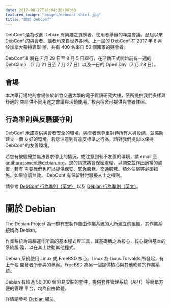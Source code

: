 ```yaml
---
date: 2017-08-27T18:04:30+08:00
featured_image: "images/debconf-shirt.jpg"
title: "關於 DebConf"
---
```


DebConf 是為改進 Debian 有興趣之貢獻者、使用者舉辦的年度會議。歷屆以來 DebConf
的與會者、講者均來自世界各地。上一屆的 DebConf 在 2017 年 8 月於加拿大蒙特婁舉
辦，共有 400 名來自 50 個國家的與會者。

DebConf18 將在 7 月 29 日至 8 月 5 日舉行，在活動正式開始前有一週的 DebCamp
（7 月 21 日至 7 月 27 日）以及一日的 Open Day（7 月 28 日）。

會場
----

本次舉行場地的會場位於新竹交通大學的電子資訊研究大樓，系所提供我們多樣與舒適的
空間供不同用途之會議與活動使用，校內宿舍可提供與會者住宿。

行為準則與反騷擾守則
--------------------

DebConf 承諾提供與會者安全的環境，與會者應尊重對待所有人與設施，並協助建立一個
友好的環境。若您注意到有違反標準之行為，請對我們提出以保持 DebConf 的友善環境。

若您有被騷擾並無法要求停止的情況，或注意到有不友善的環境，請 email 至
<antiharassment@debian.org>。您的請求將會保密處理，以調查並作出適當的處置，若有
需要我們也可以提供保安、緊急服務、交通服務、額外住宿等必須措施。如果協調無效，
DebConf 有保留對付騷擾人士之權利。

請參考 [DebConf 行為準則（英文）](https://debconf.org/codeofconduct.shtml) 以及
[Debian 行為準則（英文）](https://www.debian.org/code_of_conduct)。


關於 Debian
===========

The Debian Project 為一群有志製作自由作業系統的人所建立的組織，其作業系統稱為
Debian。

作業系統為電腦運作所需的基本程式與工具，其基礎稱之為核心，核心提供基本的系統服
務，以在其上啟動其他程式。

Debian 系統使用 Linux 或 FreeBSD 核心。Linux 為 Linus Torvalds 所發起，有上千名
開發者所參與的專案。FreeBSD 為另一個提供核心與其他軟體的作業系統。

Debian 有超過 50,000 個容易安裝的套件，提供套件管理系統（APT）等簡單方便的管理
平台，均為自由軟體。

詳情請參考 [Debian 網站](https://debian.org/index.zh-tw.html)。
